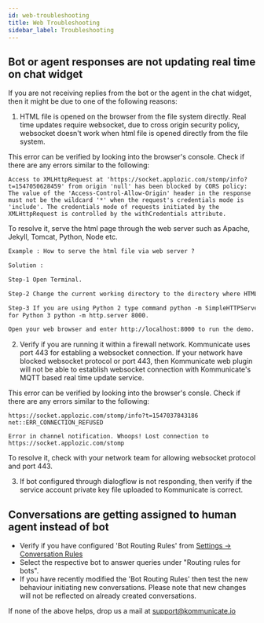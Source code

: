 ```yaml
---
id: web-troubleshooting
title: Web Troubleshooting
sidebar_label: Troubleshooting
---
```



## Bot or agent responses are not updating real time on chat widget

If you are not receiving replies from the bot or the agent in the chat widget, then it might be due to one of the following reasons:

1. HTML file is opened on the browser from the file system directly. Real time updates require websocket, due to cross origin security policy, websocket doesn't work when html file is opened directly from the file system.

This error can be verified by looking into the browser's console. Check if there are any errors similar to the following:

```
Access to XMLHttpRequest at 'https://socket.applozic.com/stomp/info?t=1547050628459' from origin 'null' has been blocked by CORS policy: The value of the 'Access-Control-Allow-Origin' header in the response must not be the wildcard '*' when the request's credentials mode is 'include'. The credentials mode of requests initiated by the XMLHttpRequest is controlled by the withCredentials attribute.

```

To resolve it, serve the html page through the web server such as Apache, Jekyll, Tomcat, Python, Node etc.

``` html
Example : How to serve the html file via web server ?

Solution :

Step-1 Open Terminal.

Step-2 Change the current working directory to the directory where HTML file is prsent.

Step-3 If you are using Python 2 type command python -m SimpleHTTPServer 8000 
for Python 3 python -m http.server 8000.

Open your web browser and enter http://localhost:8000 to run the demo.

```
2. Verify if you are running it within a firewall network. Kommunicate uses port 443 for establing a websocket connection. If your network have blocked websocket protocol or port 443, then Kommunicate web plugin will not be able to establish websocket connection with  Kommunicate's MQTT based real time update service.

This error can be verified by looking into the browser's consle. Check if there are any errors similar to the following:

```
https://socket.applozic.com/stomp/info?t=1547037843186 net::ERR_CONNECTION_REFUSED

Error in channel notification. Whoops! Lost connection to https://socket.applozic.com/stomp
```

To resolve it, check with your network team for allowing websocket protocol and port 443.

3. If bot configured through dialogflow is not responding, then verify if the service account private key file uploaded to Kommunicate is correct.


## Conversations are getting assigned to human agent instead of bot

- Verify if you have configured 'Bot Routing Rules' from [Settings -> Conversation Rules](https://dashboard.kommunicate.io/settings/conversation-rules)
- Select the respective bot to answer queries under "Routing rules for bots".
- If you have recently modified the 'Bot Routing Rules' then test the new behaviour initiating new conversations. Please note that new changes will not be reflected on already created conversations.



If none of the above helps, drop us a mail at support@kommunicate.io

